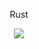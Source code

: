 <p align="center" > Rust </p>


<p align="center" >
  <img src="https://github.com/rust-lang/rust-artwork/blob/master/logo/rust-logo-512x512.png?raw=true" >
  </p>

